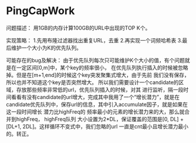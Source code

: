 # PingCapWork
问题描述：
用1GB的内存计算100GB的URL中出现的TOP K个。

实现策略：
1.先用布隆过滤器找出重复URL，去重
2.再实现一个词频哈希表
3.最后维护一个大小为K的优先队列。

可能存在的bug及解决：
由于优先队列每次只可能维护K个大小的值，有个问题就是在一定区间[0,m]中，某个key的频率很小，
在优先队列执行插入的时候被忽略掉。但是在[m+1,end]的时候这个key突发聚集式增大，由于先前
我们没有保存，所以也并不知道这个key是否突然增大。
所以我们需要设计一个candidate的区域，存放那些频率非常低的url，优先队列插入的时候，对其
进行监听，隔一段时间看看有没有candidate的url增大，完成其中我用了一个“增长潜力”，就是在
candidate优先队列中，保存url的信息，其中引入accumulate因子，就是如果在这一段时间增长
潜力比highFreq的 频率最小的元素的增长潜力来的大，那么就合并到highFreq， highFreq队列
大小设置为2*DL，保证覆盖的范围是[0, DL] + [DL+1, 2DL]。这样循环不变式中，我们忽略的url
一直是cnt最小且增长潜力最小的。转正。

